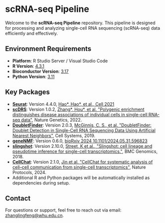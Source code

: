 # scRNA-seq Pipeline

Welcome to the **scRNA-seq Pipeline** repository. This pipeline is designed for processing and analyzing single-cell RNA sequencing (scRNA-seq) data efficiently and effectively.

## Environment Requirements

- **Platform**: R Studio Server / Visual Studio Code
- **R Version**: [4.3.1](https://cran.rstudio.com/bin/windows/base/old/4.3.3/)
- **Bioconductor Version**: [3.17](https://bioconductor.org/news/bioc_3_17_release/)
- **Python Version**: [3.11](https://www.python.org/downloads/release/python-3110/)

## Key Packages

- **[Seurat](https://satijalab.org/seurat/)**: Version 4.4.0, [Hao*, Hao*, et al., Cell 2021](https://www.cell.com/cell/fulltext/S0092-8674(21)00583-3?_returnURL=https%3A%2F%2Flinkinghub.elsevier.com%2Fretrieve%2Fpii%2FS0092867421005833%3Fshowall%3Dtrue)
- **[scDRS](https://github.com/martinjzhang/scDRS)**: Version 1.0.2, [Zhang*, Hou*, et al. "Polygenic enrichment distinguishes disease associations of individual cells in single-cell RNA-seq data"](https://www.nature.com/articles/s41588-022-01167-z), Nature Genetics, 2022.
- **[DoubletFinder](https://github.com/ekernf01/DoubletFinder)**: Version 2.0.3, [McGinnis, C. S., et al. "DoubletFinder: Doublet Detection in Single-Cell RNA Sequencing Data Using Artificial Nearest Neighbors"](https://www.cell.com/cell-systems/fulltext/S2405-4712(19)30073-0),  Cell Systems, 2019.
- **[geneNMF](https://github.com/carmonalab/GeneNMF)**: Version 0.6.0, [bioRxiv 2024 10.1101/2024.05.31.596823](https://www.biorxiv.org/content/10.1101/2024.05.31.596823v1)
- **[slingshot](https://github.com/kstreet13/slingshot)**: Version 2.10.0, [Street, K et al., "Slingshot: cell lineage and pseudotime inference for single-cell transcriptomics."](https://bmcgenomics.biomedcentral.com/articles/10.1186/s12864-018-4772-0), BMC Genomics, 2018.
- **[CellChat](https://github.com/jinworks/CellChat)**: Version 2.1.0, [Jin et al. "CellChat for systematic analysis of cell–cell communication from single-cell transcriptomics"](https://www.nature.com/articles/s41596-024-01045-4), Nature Protocols, 2024.
- Additional R and Python packages will be automatically installed as dependencies during setup.

## Contact

For questions or support, feel free to reach out via email: [zhanglingfeng@whu.edu.cn](mailto:zhanglingfeng@whu.edu.cn).
